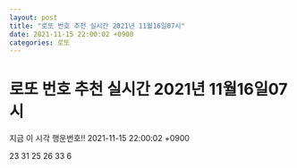 ```yaml
---
layout: post
title: "로또 번호 추천 실시간 2021년 11월16일07시"
date: 2021-11-15 22:00:02 +0900
categories: 로또
---
```


# 로또 번호 추천 실시간 2021년 11월16일07시

지금 이 시각 행운번호!! 2021-11-15 22:00:02 +0900

 23  31  25  26  33  6 

